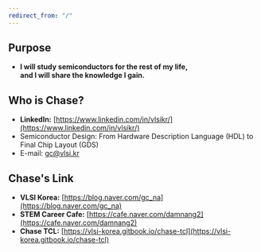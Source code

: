 ```yaml
---
redirect_from: "/"
---
```


## Purpose
- **I will study semiconductors for the rest of my life,**  
  **and I will share the knowledge I gain.**  

## Who is Chase?
- **LinkedIn:** [https://www.linkedin.com/in/vlsikr/](https://www.linkedin.com/in/vlsikr/)  
- Semiconductor Design: From Hardware Description Language (HDL) to Final Chip Layout  (GDS)
- E-mail: gc@vlsi.kr

## Chase's Link
- **VLSI Korea:** [https://blog.naver.com/gc_na](https://blog.naver.com/gc_na)  
- **STEM Career Cafe:** [https://cafe.naver.com/damnang2](https://cafe.naver.com/damnang2)  
- **Chase TCL:** [https://vlsi-korea.gitbook.io/chase-tcl](https://vlsi-korea.gitbook.io/chase-tcl)  
